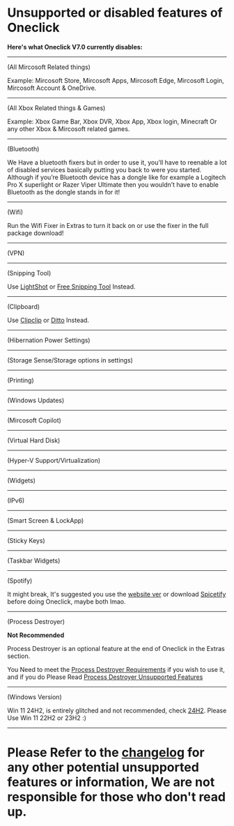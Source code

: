 # Unsupported or disabled features of Oneclick
**Here's what Oneclick V7.0 currently disables:**
___

(All Mircosoft Related things)

Example: Mircosoft Store, Mircosoft Apps, Mircosoft Edge, Mircosoft Login, Mircosoft Account & OneDrive.
___

(All Xbox Related things & Games)

Example: Xbox Game Bar, Xbox DVR, Xbox App, Xbox login, Minecraft Or any other Xbox & Mircosoft related games.
___

(Bluetooth)

We Have a bluetooth fixers but in order to use it, you'll have to reenable a lot of disabled services basically putting you back to were you started. 
Although if you’re Bluetooth device has a dongle like for example a Logitech Pro X superlight or Razer Viper Ultimate then you wouldn’t have to enable Bluetooth
as the dongle stands in for it!
___

(Wifi)

Run the Wifi Fixer in Extras to turn it back on or use the fixer in the full package download!
___

(VPN)

___

(Snipping Tool)

Use [LightShot](https://app.prntscr.com/en/download.html) or [Free Snipping Tool](https://freesnippingtool.com/download) Instead.
___

(Clipboard)

Use [Clipclip](https://app.prntscr.com/en/download.html) or [Ditto](https://ditto-cp.sourceforge.io/)  Instead.
___

(Hibernation Power Settings)
___

(Storage Sense/Storage options in settings)
___

(Printing)
___

(Windows Updates)
___

(Mircosoft Copilot)
___

(Virtual Hard Disk)
___

(Hyper-V Support/Virtualization)
___

(Widgets)
___

(IPv6)
___

(Smart Screen & LockApp)
___

(Sticky Keys)
___

(Taskbar Widgets)
___

(Spotify)

It might break, It's suggested you use the [website ver](https://www.spotify.com/de-en/download/windows/) or download [Spicetify](https://github.com/QuakedK/Downloads/blob/main/Spicetify%20Installer.bat) before doing Oneclick, maybe both lmao.
___

(Process Destroyer)

**Not Recommended**

Process Destroyer is an optional feature at the end of Oneclick in the Extras section.

You Need to meet the [Process Destroyer Requirements](https://github.com/QuakedK/Process-Destroyer/blob/main/Requirements.md) if you wish to use it, and if you do 
Please Read [Process Destroyer Unsupported Features](https://github.com/QuakedK/Process-Destroyer/blob/main/Unsupported%20Features.md)

___

(Windows Version)

Win 11 24H2, is entirely glitched and not recommended, check [24H2](https://github.com/QuakedK/Oneclick/issues/4). Please Use Win 11 22H2 or 23H2 :)

___


# Please Refer to the [changelog](https://github.com/QuakedK/Oneclick/blob/main/Changelog.md) for any other potential unsupported features or information, We are not responsible for those who don't read up.
